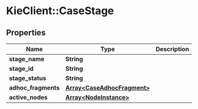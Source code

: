# KieClient::CaseStage

## Properties
Name | Type | Description | Notes
------------ | ------------- | ------------- | -------------
**stage_name** | **String** |  | [optional] 
**stage_id** | **String** |  | [optional] 
**stage_status** | **String** |  | [optional] 
**adhoc_fragments** | [**Array&lt;CaseAdhocFragment&gt;**](CaseAdhocFragment.md) |  | [optional] 
**active_nodes** | [**Array&lt;NodeInstance&gt;**](NodeInstance.md) |  | [optional] 



